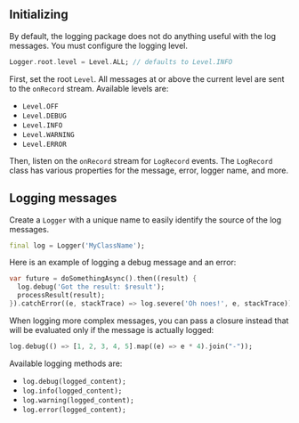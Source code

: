## Initializing

By default, the logging package does not do anything useful with the log
messages. You must configure the logging level.

```dart
Logger.root.level = Level.ALL; // defaults to Level.INFO
```

First, set the root `Level`. All messages at or above the current level are sent to the
`onRecord` stream. Available levels are:

+ `Level.OFF`
+ `Level.DEBUG`
+ `Level.INFO`
+ `Level.WARNING`
+ `Level.ERROR`

Then, listen on the `onRecord` stream for `LogRecord` events. The `LogRecord`
class has various properties for the message, error, logger name, and more.

## Logging messages

Create a `Logger` with a unique name to easily identify the source of the log
messages.

```dart
final log = Logger('MyClassName');
```

Here is an example of logging a debug message and an error:

```dart
var future = doSomethingAsync().then((result) {
  log.debug('Got the result: $result');
  processResult(result);
}).catchError((e, stackTrace) => log.severe('Oh noes!', e, stackTrace));
```

When logging more complex messages, you can pass a closure instead that will be
evaluated only if the message is actually logged:

```dart
log.debug(() => [1, 2, 3, 4, 5].map((e) => e * 4).join("-"));
```

Available logging methods are:

+ `log.debug(logged_content);`
+ `log.info(logged_content);`
+ `log.warning(logged_content);`
+ `log.error(logged_content);`
